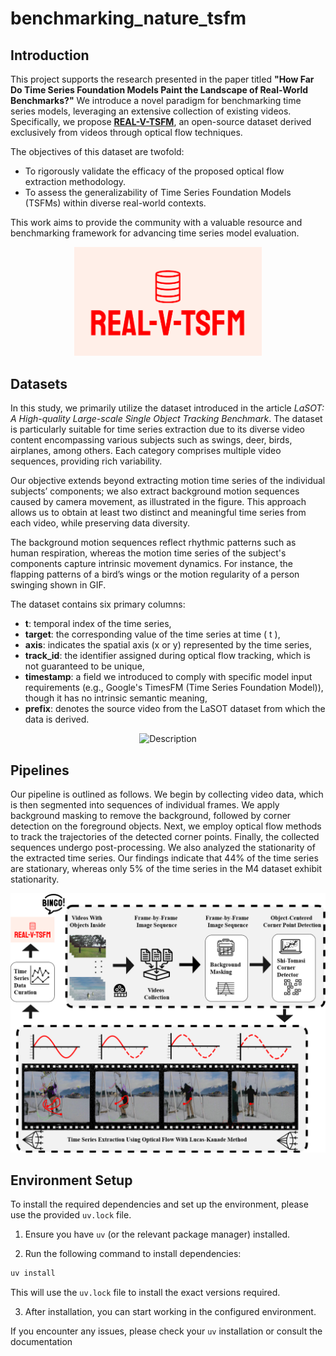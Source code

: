 # benchmarking_nature_tsfm

## Introduction

This project supports the research presented in the paper titled  **"How Far Do Time Series Foundation Models Paint the Landscape of Real-World Benchmarks?"** We introduce a novel paradigm for benchmarking time series models, leveraging an extensive collection of existing videos. Specifically, we propose [**REAL-V-TSFM**](https://huggingface.co/datasets/Volavion/real-v-tsfm), an open-source dataset derived exclusively from videos through optical flow techniques. 

The objectives of this dataset are twofold:  
- To rigorously validate the efficacy of the proposed optical flow extraction methodology.  
- To assess the generalizability of Time Series Foundation Models (TSFMs) within diverse real-world contexts.

This work aims to provide the community with a valuable resource and benchmarking framework for advancing time series model evaluation.

<p align="center">
  <img src="source/photos/logo.png" alt="Description" width="300"/>
</p>


## Datasets

In this study, we primarily utilize the dataset introduced in the article *LaSOT: A High-quality Large-scale Single Object Tracking Benchmark*. The dataset is particularly suitable for time series extraction due to its diverse video content encompassing various subjects such as swings, deer, birds, airplanes, among others. Each category comprises multiple video sequences, providing rich variability.

Our objective extends beyond extracting motion time series of the individual subjects’ components; we also extract background motion sequences caused by camera movement, as illustrated in the figure. This approach allows us to obtain at least two distinct and meaningful time series from each video, while preserving data diversity.

The background motion sequences reflect rhythmic patterns such as human respiration, whereas the motion time series of the subject's components capture intrinsic movement dynamics. For instance, the flapping patterns of a bird’s wings or the motion regularity of a person swinging shown in GIF.

The dataset contains six primary columns:  
- **t**: temporal index of the time series,  
- **target**: the corresponding value of the time series at time \( t \),  
- **axis**: indicates the spatial axis (x or y) represented by the time series,  
- **track_id**: the identifier assigned during optical flow tracking, which is not guaranteed to be unique,  
- **timestamp**: a field we introduced to comply with specific model input requirements (e.g., Google's TimesFM (Time Series Foundation Model)), though it has no intrinsic semantic meaning,  
- **prefix**: denotes the source video from the LaSOT dataset from which the data is derived.


<p align="center">
  <img src="source/photos/human_swings2025825011251.gif" alt="Description" width="300"/>
</p>


## Pipelines

Our pipeline is outlined as follows. We begin by collecting video data, which is then segmented into sequences of individual frames. We apply background masking to remove the background, followed by corner detection on the foreground objects. Next, we employ optical flow methods to track the trajectories of the detected corner points. Finally, the collected sequences undergo post-processing. We also analyzed the stationarity of the extracted time series. Our findings indicate that 44\% of the time series are stationary, whereas only 5\% of the time series in the M4 dataset exhibit stationarity.

<p align="center">
  <img src="source/photos/video_optical_flow.png" alt="Description" width="600"/>
</p>



## Environment Setup

To install the required dependencies and set up the environment, please use the provided `uv.lock` file.

1. Ensure you have `uv` (or the relevant package manager) installed.

2. Run the following command to install dependencies:

```bash 
uv install
```

This will use the `uv.lock` file to install the exact versions required.

3. After installation, you can start working in the configured environment.

If you encounter any issues, please check your `uv` installation or consult the documentation












